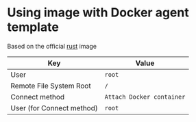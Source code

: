 # Using image with Docker agent template

Based on the official [rust](https://hub.docker.com/_/rust) image

| Key                       | Value                     |
| ------------------------- | ------------------------- |
| User                      | `root`                    |
| Remote File System Root   | `/`                       |
| Connect method            | `Attach Docker container` |
| User (for Connect method) | `root`                    |

